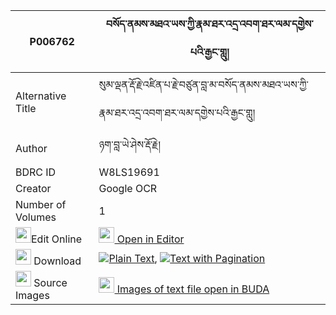 |P006762|བསོད་ནམས་མཐའ་ཡས་ཀྱི་རྣམ་ཐར་འདྲ་འབག་ཐར་ལམ་དགྱེས་པའི་རྒྱང་གླུ། 
| --- | --- 
|Alternative Title |སུམ་ལྡན་རྡོ་རྗེ་འཛིན་པ་རྗེ་བཙུན་བླ་མ་བསོད་ནམས་མཐའ་ཡས་ཀྱི་རྣམ་ཐར་འདྲ་འབག་ཐར་ལམ་དགྱེས་པའི་རྒྱང་གླུ།
|Author| ཉག་བླ་ཡེ་ཤེས་རྡོ་རྗེ།
|BDRC ID | W8LS19691
|Creator | Google OCR
|Number of Volumes| 1
|<img width="25" src="https://img.icons8.com/color/25/000000/edit-property.png">Edit Online| [<img width="25" src="https://avatars.githubusercontent.com/u/45091458?s=200&v=4"> Open in Editor](http://editor.openpecha.org/P006762)
|<img width="25" src="https://img.icons8.com/fluent/48/000000/download-2.png"/>  Download | [![](https://img.icons8.com/color/20/000000/txt.png)Plain Text](https://github.com/Openpecha/P006762/releases/download/v1/sonam_ta_ye_kyi_namtar_drabak__plain_P006762.zip), [![](https://img.icons8.com/color/20/000000/txt.png)Text with Pagination](https://github.com/Openpecha/P006762/releases/download/v1/sonam_ta_ye_kyi_namtar_drabak__pages_P006762.zip)
|<img width="25" src="https://img.icons8.com/plasticine/100/000000/pictures-folder.png"/>  Source Images | [<img width="25" src="https://library.bdrc.io/icons/BUDA-small.svg"> Images of text file open in BUDA](https://library.bdrc.io/show/bdr:W8LS19691)